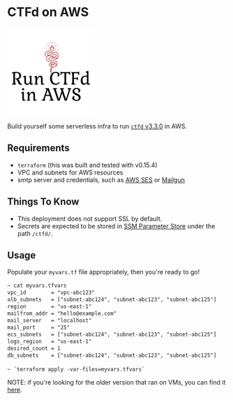 # CTFd on AWS

![CTFd on AWS](image/04a30368-9e4c-4823-ab2c-787073103c3a_200x200.png)


Build yourself some serverless infra to run [`ctfd` v3.3.0](https://github.com/CTFd/CTFd/releases/tag/3.3.0) in AWS.

## Requirements
- `terraform` (this was built and tested with v0.15.4)
- VPC and subnets for AWS resources
- smtp server and credentials, such as [AWS SES](https://docs.aws.amazon.com/ses/latest/DeveloperGuide/send-email-smtp.html) or [Mailgun](https://www.mailgun.com/)

## Things To Know
- This deployment does not support SSL by default. 
- Secrets are expected to be stored in [SSM Parameter Store](https://docs.aws.amazon.com/systems-manager/latest/userguide/systems-manager-parameter-store.html) under the path `/ctfd/`.

## Usage
Populate your `myvars.tf` file appropriately, then you're ready to go!
```
~ cat myvars.tfvars
vpc_id        = "vpc-abc123"
alb_subnets   = ["subnet-abc124", "subnet-abc123", "subnet-abc125"]
region        = "us-east-1"
mailfrom_addr = "hello@example.com"
mail_server   = "localhost"
mail_port     = "25"
ecs_subnets   = ["subnet-abc124", "subnet-abc123", "subnet-abc125"] 
logs_region   = "us-east-1"
desired_count = 1
db_subnets    = ["subnet-abc124", "subnet-abc123", "subnet-abc125"] 

~ `terraform apply -var-files=myvars.tfvars`
```


NOTE: if you're looking for the older version that ran on VMs, you can find it [here](https://github.com/maxdotdotg/ctfd-infra/tree/ctfd-v2.5.0).
